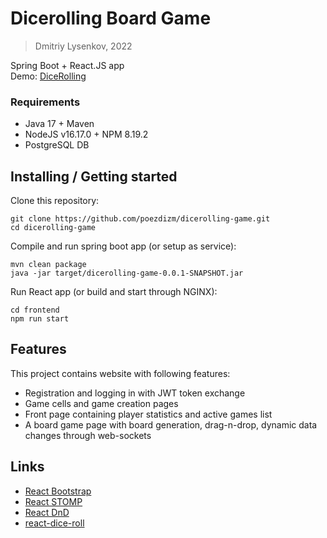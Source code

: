 # Dicerolling Board Game
> Dmitriy Lysenkov, 2022

Spring Boot + React.JS app  
Demo: [DiceRolling](http://194.58.103.139)

### Requirements
- Java 17 + Maven
- NodeJS v16.17.0 + NPM 8.19.2
- PostgreSQL DB

## Installing / Getting started

Clone this repository:
```shell
git clone https://github.com/poezdizm/dicerolling-game.git
cd dicerolling-game
```
Compile and run spring boot app (or setup as service):
```shell
mvn clean package
java -jar target/dicerolling-game-0.0.1-SNAPSHOT.jar
```
Run React app (or build and start through NGINX):
```shell
cd frontend
npm run start
```

## Features

This project contains website with following features:
* Registration and logging in with JWT token exchange
* Game cells and game creation pages
* Front page containing player statistics and active games list
* A board game page with board generation, drag-n-drop, dynamic data changes through web-sockets

## Links

- [React Bootstrap](https://github.com/react-bootstrap/react-bootstrap)
- [React STOMP](https://github.com/lahsivjar/react-stomp)
- [React DnD](https://github.com/react-dnd/react-dnd)
- [react-dice-roll](https://github.com/avaneeshtripathi/react-dice-roll)